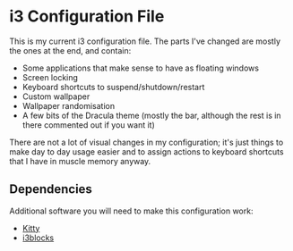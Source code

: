 # i3 Configuration File

This is my current i3 configuration file. The parts I've changed are mostly the ones at the end, and contain:

* Some applications that make sense to have as floating windows
* Screen locking
* Keyboard shortcuts to suspend/shutdown/restart
* Custom wallpaper
* Wallpaper randomisation
* A few bits of the Dracula theme (mostly the bar, although the rest is in there commented out if you want it)

There are not a lot of visual changes in my configuration; it's just things to make day to day usage easier and to assign actions to keyboard shortcuts that I have in muscle memory anyway.

## Dependencies

Additional software you will need to make this configuration work:

* [Kitty](https://sw.kovidgoyal.net/kitty/)
* [i3blocks](https://vivien.github.io/i3blocks/)

  

